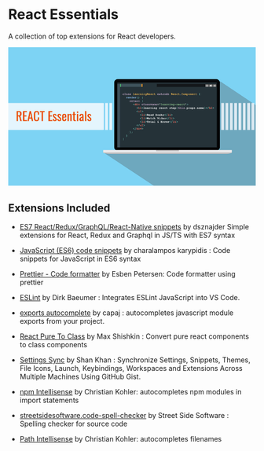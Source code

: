 # React Essentials

A collection of top extensions for React developers.

![React Essentials](images/react-essentials.png)


## Extensions Included

* [ES7 React/Redux/GraphQL/React-Native snippets](https://marketplace.visualstudio.com/items?itemName=dsznajder.es7-react-js-snippets) by dsznajder
Simple extensions for React, Redux and Graphql in JS/TS with ES7 syntax

* [JavaScript (ES6) code snippets](https://marketplace.visualstudio.com/items?itemName=xabikos.javascriptsnippets) by charalampos karypidis : Code snippets for JavaScript in ES6 syntax

* [Prettier - Code formatter](https://marketplace.visualstudio.com/items?itemName=esbenp.prettier-vscode) by Esben Petersen: Code formatter using prettier

 * [ESLint](https://marketplace.visualstudio.com/items?itemName=dbaeumer.vscode-eslint) by Dirk Baeumer : Integrates ESLint JavaScript into VS Code.

 * [exports autocomplete](https://marketplace.visualstudio.com/items?itemName=capaj.vscode-exports-autocomplete) by capaj : autocompletes javascript module exports from your project.

 * [React Pure To Class](https://marketplace.visualstudio.com/items?itemName=angryobject.react-pure-to-class-vscode) by Max Shishkin : Convert pure react components to class components

 * [Settings Sync](https://marketplace.visualstudio.com/items?itemName=Shan.code-settings-sync) by Shan Khan : Synchronize Settings, Snippets, Themes, File Icons, Launch, Keybindings, Workspaces and Extensions Across Multiple Machines Using GitHub Gist.

 * [npm Intellisense](https://marketplace.visualstudio.com/items?itemName=christian-kohler.npm-intellisense) by Christian Kohler: autocompletes npm modules in import statements

 * [streetsidesoftware.code-spell-checker](https://marketplace.visualstudio.com/items?itemName=streetsidesoftware.code-spell-checker) by Street Side Software : Spelling checker for source code

 * [Path Intellisense](https://marketplace.visualstudio.com/items?itemName=christian-kohler.path-intellisense) by Christian Kohler: autocompletes filenames
